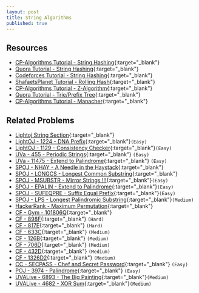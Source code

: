 ```yaml
---
layout: post
title: String Algorithms
published: true
---
```


## Resources

- [CP-Algorithms Tutorial - String Hashing](https://cp-algorithms.com/string/string-hashing.html){:target="_blank"}
- [Quora Tutorial - String Hashing](https://www.quora.com/q/threadsiiithyderabad/String-Hashing-for-competitive-programming){:target="_blank"}
- [Codeforces Tutorial - String Hashing]( https://codeforces.com/blog/entry/60445){:target="_blank"}
- [ShafaetsPlanet Tutorial - Rolling Hash](http://www.shafaetsplanet.com/?p=3028){:target="_blank"}
- [CP-Algorithms Tutorial - Z-Algorithm](https://cp-algorithms.com/string/z-function.html){:target="_blank"}
-  [Quora Tutorial - Trie/Prefix Tree](https://www.quora.com/q/threadsiiithyderabad/Tutorial-on-Trie-and-example-problems){:target="_blank"}
- [CP-Algorithms Tutorial - Manacher](https://cp-algorithms.com/string/manacher.html){:target="_blank"}


## Related Problems

- [Lightoj String Section](http://lightoj.com/volume_problemcategory.php?main_category=String){:target="_blank"}
- [LightOJ - 1224 - DNA Prefix](http://lightoj.com/volume_showproblem.php?problem=1224){:target="_blank"}`(Easy)`
- [LightOJ - 1129 - Consistency Checker](http://lightoj.com/volume_showproblem.php?problem=1129){:target="_blank"}`(Easy)`
- [UVa - 455 - Periodic Strings](https://onlinejudge.org/external/4/455.pdf){:target="_blank"} `(Easy)`
- [UVa - 11475 - Extend to Palindrome](https://onlinejudge.org/index.php?option=com_onlinejudge&Itemid=8&category=26&page=show_problem&problem=2470){:target="_blank"} `(Easy)`
- [SPOJ - NHAY - A Needle in the Haystack](http://www.spoj.com/problems/NHAY/){:target="_blank"}
- [SPOJ - LONGCS - Longest Common Substring](https://www.spoj.com/problems/LONGCS/){:target="_blank"}
- [SPOJ - MSUBSTR - Mirror Strings !!!](https://www.spoj.com/problems/MSUBSTR/en/){:target="_blank"}`(Easy)`
- [SPOJ - EPALIN - Extend to Palindrome](https://www.spoj.com/problems/EPALIN/en/){:target="_blank"}`(Easy)`
- [SPOJ - SUFEQPRE - Suffix Equal Prefix](https://www.spoj.com/problems/SUFEQPRE/en/){:target="_blank"}`(Easy)`
- [SPOJ - LPS - Longest Palindromic Substring](https://www.spoj.com/problems/LPS/en/){:target="_blank"}`(Medium)`
- [HackerRank - Maximum Permutation](https://www.hackerrank.com/contests/university-codesprint-4/challenges/maximum-permutation){:target="_blank"}
- [CF - Gym - 101806Q](https://codeforces.com/gym/101806/problem/Q){:target="_blank"}
- [CF - 898F](https://codeforces.com/problemset/problem/898/F){:target="_blank"} `(Hard)`
- [CF - 817E](https://codeforces.com/problemset/problem/817/E){:target="_blank"} `(Hard)`
- [CF - 633C](https://codeforces.com/problemset/problem/633/C){:target="_blank"} `(Medium)`
- [CF - 126B](https://codeforces.com/problemset/problem/126/B){:target="_blank"} `(Medium)`
- [CF - 706D](https://codeforces.com/problemset/problem/706/D){:target="_blank"} `(Medium)`
- [CF - 432D](https://codeforces.com/problemset/problem/432/D){:target="_blank"} `(Medium)`
- [CF - 1326D2](https://codeforces.com/problemset/problem/1326/D2){:target="_blank"} `(Medium)`
- [CC - SECPASS - Chef and Secret Password](https://www.codechef.com/problems/SECPASS){:target="_blank"} `(Easy)`
- [POJ - 3974 - Palindrome](http://poj.org/problem?id=3974){:target="_blank"} `(Easy)`
- [UVALive - 6893 - The Big Painting](https://icpcarchive.ecs.baylor.edu/index.php?option=com_onlinejudge&Itemid=8&page=show_problem&problem=4905){:target="_blank"}`(Medium)`
- [UVALive - 4682 - XOR Sum](https://icpcarchive.ecs.baylor.edu/index.php?option=com_onlinejudge&Itemid=8&page=show_problem&problem=2683){:target="_blank"}`(Medium)`
